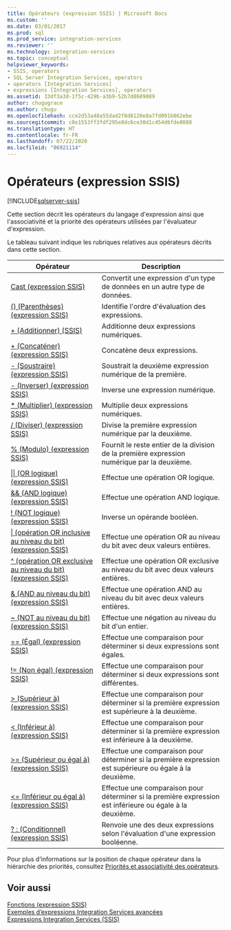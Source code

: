 ```yaml
---
title: Opérateurs (expression SSIS) | Microsoft Docs
ms.custom: ''
ms.date: 03/01/2017
ms.prod: sql
ms.prod_service: integration-services
ms.reviewer: ''
ms.technology: integration-services
ms.topic: conceptual
helpviewer_keywords:
- SSIS, operators
- SQL Server Integration Services, operators
- operators [Integration Services]
- expressions [Integration Services], operators
ms.assetid: 33df3a3d-1f5c-429b-a3b9-52b7d8689089
author: chugugrace
ms.author: chugu
ms.openlocfilehash: cce2d53a48a55dad2f8d8120e8a7fd091b062ebe
ms.sourcegitcommit: c8e1553ff3fdf295e8dc6ce30d1c454d6fde8088
ms.translationtype: HT
ms.contentlocale: fr-FR
ms.lasthandoff: 07/22/2020
ms.locfileid: "86921114"
---
```

# <a name="operators-ssis-expression"></a>Opérateurs (expression SSIS)

[!INCLUDE[sqlserver-ssis](../../includes/applies-to-version/sqlserver-ssis.md)]


  Cette section décrit les opérateurs du langage d'expression ainsi que l'associativité et la priorité des opérateurs utilisées par l'évaluateur d'expression.  
  
 Le tableau suivant indique les rubriques relatives aux opérateurs décrits dans cette section.  
  
|Opérateur|Description|  
|--------------|-----------------|  
|[Cast &#40;expression SSIS&#41;](../../integration-services/expressions/cast-ssis-expression.md)|Convertit une expression d'un type de données en un autre type de données.|  
|[&#40;&#41; &#40;Parenthèses&#41; &#40;expression SSIS&#41;](../../integration-services/expressions/parentheses-ssis-expression.md)|Identifie l'ordre d'évaluation des expressions.|  
|[+ &#40;Additionner&#41; &#40;SSIS&#41;](../../integration-services/expressions/add-ssis.md)|Additionne deux expressions numériques.|  
|[+ &#40;Concaténer&#41; &#40;expression SSIS&#41;](../../integration-services/expressions/concatenate-ssis-expression.md)|Concatène deux expressions.|  
|[- &#40;Soustraire&#41; &#40;expression SSIS&#41;](../../integration-services/expressions/subtract-ssis-expression.md)|Soustrait la deuxième expression numérique de la première.|  
|[- &#40;Inverser&#41; &#40;expression SSIS&#41;](../../integration-services/expressions/negate-ssis-expression.md)|Inverse une expression numérique.|  
|[&#42; &#40;Multiplier&#41; &#40;expression SSIS&#41;](../../integration-services/expressions/multiply-ssis-expression.md)|Multiplie deux expressions numériques.|  
|[/ (Diviser) &#40;expression SSIS&#41;](../../integration-services/expressions/divide-ssis-expression.md)|Divise la première expression numérique par la deuxième.|  
|[% &#40;Modulo&#41; &#40;expression SSIS&#41;](../../integration-services/expressions/modulo-ssis-expression.md)|Fournit le reste entier de la division de la première expression numérique par la deuxième.|  
|[&#124;&#124; &#40;OR logique&#41; &#40;expression SSIS&#41;](../../integration-services/expressions/logical-or-ssis-expression.md)|Effectue une opération OR logique.|  
|[&& &#40;AND logique&#41; &#40;expression SSIS&#41;](../../integration-services/expressions/logical-and-ssis-expression.md)|Effectue une opération AND logique.|  
|[\! &#40;NOT logique&#41; &#40;expression SSIS&#41;](../../integration-services/expressions/logical-not-ssis-expression.md)|Inverse un opérande booléen.|  
|[&#124; &#40;opération OR inclusive au niveau du bit&#41; &#40;expression SSIS&#41;](../../integration-services/expressions/bitwise-inclusive-or-ssis-expression.md)|Effectue une opération OR au niveau du bit avec deux valeurs entières.|  
|[^ &#40;opération OR exclusive au niveau du bit&#41; &#40;expression SSIS&#41;](../../integration-services/expressions/bitwise-exclusive-or-ssis-expression.md)|Effectue une opération OR exclusive au niveau du bit avec deux valeurs entières.|  
|[& &#40;AND au niveau du bit&#41; &#40;expression SSIS&#41;](../../integration-services/expressions/bitwise-and-ssis-expression.md)|Effectue une opération AND au niveau du bit avec deux valeurs entières.|  
|[~ &#40;NOT au niveau du bit&#41; &#40;expression SSIS&#41;](../../integration-services/expressions/bitwise-not-ssis-expression.md)|Effectue une négation au niveau du bit d'un entier.|  
|[== &#40;Égal&#41; &#40;expression SSIS&#41;](../../integration-services/expressions/equal-ssis-expression.md)|Effectue une comparaison pour déterminer si deux expressions sont égales.|  
|[\!= &#40;Non égal&#41; &#40;expression SSIS&#41;](../../integration-services/expressions/unequal-ssis-expression.md)|Effectue une comparaison pour déterminer si deux expressions sont différentes.|  
|[&#62; &#40;Supérieur à&#41; &#40;expression SSIS&#41;](../../integration-services/expressions/greater-than-ssis-expression.md)|Effectue une comparaison pour déterminer si la première expression est supérieure à la deuxième.|  
|[&#60; &#40;Inférieur à&#41; &#40;expression SSIS&#41;](../../integration-services/expressions/less-than-ssis-expression.md)|Effectue une comparaison pour déterminer si la première expression est inférieure à la deuxième.|  
|[&#62;= &#40;Supérieur ou égal à&#41; &#40;expression SSIS&#41;](../../integration-services/expressions/greater-than-or-equal-to-ssis-expression.md)|Effectue une comparaison pour déterminer si la première expression est supérieure ou égale à la deuxième.|  
|[&#60;= &#40;Inférieur ou égal à&#41; &#40;expression SSIS&#41;](../../integration-services/expressions/less-than-or-equal-to-ssis-expression.md)|Effectue une comparaison pour déterminer si la première expression est inférieure ou égale à la deuxième.|  
|[? : &#40;Conditionnel&#41; &#40;expression SSIS&#41;](../../integration-services/expressions/conditional-ssis-expression.md)|Renvoie une des deux expressions selon l'évaluation d'une expression booléenne.|  
  
 Pour plus d’informations sur la position de chaque opérateur dans la hiérarchie des priorités, consultez [Priorités et associativité des opérateurs](../../integration-services/expressions/operator-precedence-and-associativity.md).  
  
## <a name="see-also"></a>Voir aussi  
 [Fonctions &#40;expression SSIS&#41;](../../integration-services/expressions/functions-ssis-expression.md)   
 [Exemples d’expressions Integration Services avancées](../../integration-services/expressions/examples-of-advanced-integration-services-expressions.md)   
 [Expressions Integration Services &#40;SSIS&#41;](../../integration-services/expressions/integration-services-ssis-expressions.md)  
  
  
